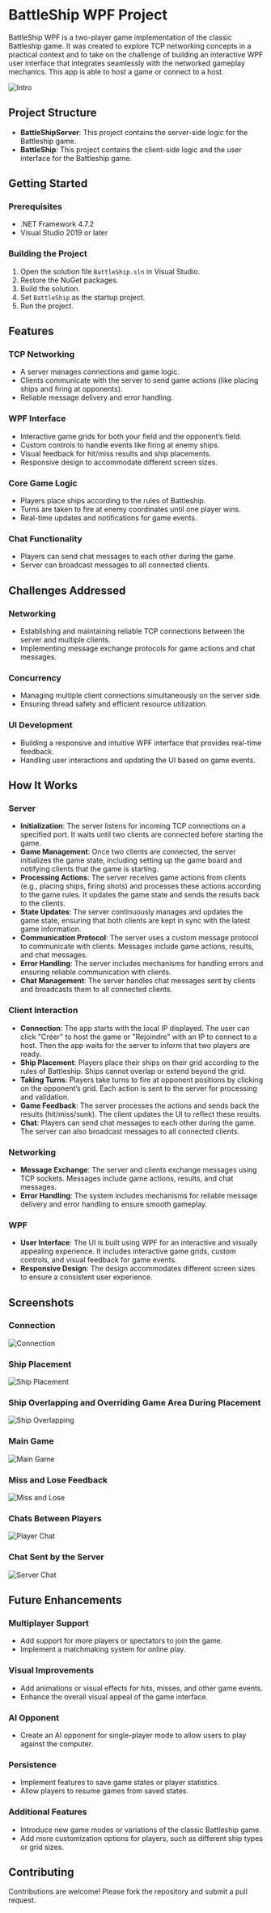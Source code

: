 # BattleShip WPF Project

BattleShip WPF is a two-player game implementation of the classic Battleship game. It was created to explore TCP networking concepts in a practical context and to take on the challenge of building an interactive WPF user interface that integrates seamlessly with the networked gameplay mechanics. This app is able to host a game or connect to a host.

![Intro](path/to/intro-placeholder.png)

## Project Structure
- **BattleShipServer**: This project contains the server-side logic for the Battleship game.
- **BattleShip**: This project contains the client-side logic and the user interface for the Battleship game.

## Getting Started

### Prerequisites
- .NET Framework 4.7.2
- Visual Studio 2019 or later

### Building the Project
1. Open the solution file `BattleShip.sln` in Visual Studio.
2. Restore the NuGet packages.
3. Build the solution.
4. Set `BattleShip` as the startup project.
5. Run the project.

## Features

### TCP Networking
- A server manages connections and game logic.
- Clients communicate with the server to send game actions (like placing ships and firing at opponents).
- Reliable message delivery and error handling.

### WPF Interface
- Interactive game grids for both your field and the opponent’s field.
- Custom controls to handle events like firing at enemy ships.
- Visual feedback for hit/miss results and ship placements.
- Responsive design to accommodate different screen sizes.

### Core Game Logic
- Players place ships according to the rules of Battleship.
- Turns are taken to fire at enemy coordinates until one player wins.
- Real-time updates and notifications for game events.

### Chat Functionality
- Players can send chat messages to each other during the game.
- Server can broadcast messages to all connected clients.

## Challenges Addressed

### Networking
- Establishing and maintaining reliable TCP connections between the server and multiple clients.
- Implementing message exchange protocols for game actions and chat messages.

### Concurrency
- Managing multiple client connections simultaneously on the server side.
- Ensuring thread safety and efficient resource utilization.

### UI Development
- Building a responsive and intuitive WPF interface that provides real-time feedback.
- Handling user interactions and updating the UI based on game events.

## How It Works

### Server
- **Initialization**: The server listens for incoming TCP connections on a specified port. It waits until two clients are connected before starting the game.
- **Game Management**: Once two clients are connected, the server initializes the game state, including setting up the game board and notifying clients that the game is starting.
- **Processing Actions**: The server receives game actions from clients (e.g., placing ships, firing shots) and processes these actions according to the game rules. It updates the game state and sends the results back to the clients.
- **State Updates**: The server continuously manages and updates the game state, ensuring that both clients are kept in sync with the latest game information.
- **Communication Protocol**: The server uses a custom message protocol to communicate with clients. Messages include game actions, results, and chat messages.
- **Error Handling**: The server includes mechanisms for handling errors and ensuring reliable communication with clients.
- **Chat Management**: The server handles chat messages sent by clients and broadcasts them to all connected clients.

### Client Interaction
- **Connection**: The app starts with the local IP displayed. The user can click "Créer" to host the game or "Rejoindre" with an IP to connect to a host. Then the app waits for the server to inform that two players are ready.
- **Ship Placement**: Players place their ships on their grid according to the rules of Battleship. Ships cannot overlap or extend beyond the grid.
- **Taking Turns**: Players take turns to fire at opponent positions by clicking on the opponent’s grid. Each action is sent to the server for processing and validation.
- **Game Feedback**: The server processes the actions and sends back the results (hit/miss/sunk). The client updates the UI to reflect these results.
- **Chat**: Players can send chat messages to each other during the game. The server can also broadcast messages to all connected clients.

### Networking
- **Message Exchange**: The server and clients exchange messages using TCP sockets. Messages include game actions, results, and chat messages.
- **Error Handling**: The system includes mechanisms for reliable message delivery and error handling to ensure smooth gameplay.

### WPF
- **User Interface**: The UI is built using WPF for an interactive and visually appealing experience. It includes interactive game grids, custom controls, and visual feedback for game events.
- **Responsive Design**: The design accommodates different screen sizes to ensure a consistent user experience.

## Screenshots

### Connection
![Connection](path/to/connection-placeholder.png)

### Ship Placement
![Ship Placement](path/to/ship-placement-placeholder.png)

### Ship Overlapping and Overriding Game Area During Placement
![Ship Overlapping](path/to/ship-overlapping-placeholder.png)

### Main Game
![Main Game](path/to/main-game-placeholder.png)

### Miss and Lose Feedback
![Miss and Lose](path/to/miss-lose-placeholder.png)

### Chats Between Players
![Player Chat](path/to/player-chat-placeholder.png)

### Chat Sent by the Server
![Server Chat](path/to/server-chat-placeholder.png)

## Future Enhancements

### Multiplayer Support
- Add support for more players or spectators to join the game.
- Implement a matchmaking system for online play.

### Visual Improvements
- Add animations or visual effects for hits, misses, and other game events.
- Enhance the overall visual appeal of the game interface.

### AI Opponent
- Create an AI opponent for single-player mode to allow users to play against the computer.

### Persistence
- Implement features to save game states or player statistics.
- Allow players to resume games from saved states.

### Additional Features
- Introduce new game modes or variations of the classic Battleship game.
- Add more customization options for players, such as different ship types or grid sizes.

## Contributing
Contributions are welcome! Please fork the repository and submit a pull request.